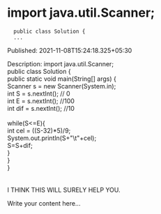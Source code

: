 # import java.util.Scanner;
      public class Solution {
      ...

Published: 2021-11-08T15:24:18.325+05:30

Description: import java.util.Scanner;<br />public class Solution {<br />
      public static void main(String[] args) {<br /> Scanner s = new Scanner(System.in);<br
      /> int S = s.nextInt(); // 0<br /> int E = s.nextInt(); //100<br /> int dif =
      s.nextInt(); //10<br /> <br /> while(S&lt;=E){<br /> int cel =
      ((S-32)*5)/9;<br /> System.out.println(S+&quot;\t&quot;+cel);<br />
      S=S+dif;<br /> } <br /> }<br />}<br /><br /><br />I THINK
      THIS WILL SURELY HELP YOU.

Write your content here...